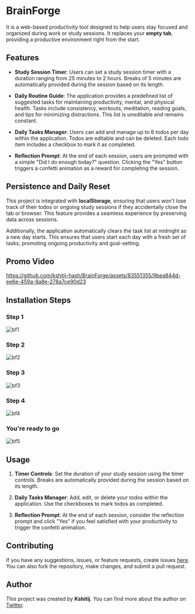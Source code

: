 # BrainForge

It is a web-based productivity tool designed to help users stay focused and organized during work or study sessions. It replaces your **empty tab**, providing a productive environment right from the start.

## Features

- **Study Session Timer**: Users can set a study session timer with a duration ranging from 25 minutes to 2 hours. Breaks of 5 minutes are automatically provided during the session based on its length.

- **Daily Routine Guide**: The application provides a predefined list of suggested tasks for maintaining productivity, mental, and physical health. Tasks include consistency, workouts, meditation, reading goals, and tips for minimizing distractions. This list is uneditable and remains constant.

- **Daily Tasks Manager**: Users can add and manage up to 6 todos per day within the application. Todos are editable and can be deleted. Each todo item includes a checkbox to mark it as completed.

- **Reflection Prompt**: At the end of each session, users are prompted with a simple "Did I do enough today?" question. Clicking the "Yes" button triggers a confetti animation as a reward for completing the session.

## Persistence and Daily Reset

This project is integrated with **localStorage**, ensuring that users won't lose track of their todos or ongoing study sessions if they accidentally close the tab or browser. This feature provides a seamless experience by preserving data across sessions.

Additionally, the application automatically clears the task list at midnight as a new day starts. This ensures that users start each day with a fresh set of tasks, promoting ongoing productivity and goal-setting.

## Promo Video
https://github.com/kshitij-hash/BrainForge/assets/83551355/9bea844d-ee6e-459a-8a8e-278a7ce90d23


## Installation Steps
### Step 1
![bf1](https://github.com/kshitij-hash/BrainForge/assets/83551355/76467261-dfab-4437-820d-a56221be9eff)
### Step 2
![bf2](https://github.com/kshitij-hash/BrainForge/assets/83551355/eda8b37b-0491-4e7e-bb5a-30195f41d648)
### Step 3
![bf3](https://github.com/kshitij-hash/BrainForge/assets/83551355/69226bb0-c6e0-437b-b84b-d8aaf64d946f)
### Step 4
![bf4](https://github.com/kshitij-hash/BrainForge/assets/83551355/f0e4c0ed-be34-417e-9708-1597378ef0a5)
### You're ready to go
![bf5](https://github.com/kshitij-hash/BrainForge/assets/83551355/9a143351-d2a2-48de-b8ce-ecd86cf9a5f8)


## Usage

1. **Timer Controls**: Set the duration of your study session using the timer controls. Breaks are automatically provided during the session based on its length.

3. **Daily Tasks Manager**: Add, edit, or delete your todos within the application. Use the checkboxes to mark todos as completed.

4. **Reflection Prompt**: At the end of each session, consider the reflection prompt and click "Yes" if you feel satisfied with your productivity to trigger the confetti animation.


## Contributing

If you have any suggestions, issues, or feature requests, create issues [here](https://github.com/kshitij-hash/productivity-extension/issues). You can also fork the repository, make changes, and submit a pull request.

## Author

This project was created by **Kshitij**. You can find more about the author on [Twitter](https://twitter.com/kshitijHash).
